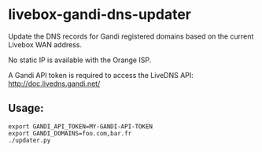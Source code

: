 # livebox-gandi-dns-updater

Update the DNS records for Gandi registered domains based on the current Livebox WAN address.

No static IP is available with the Orange ISP.

A Gandi API token is required to access the LiveDNS API: http://doc.livedns.gandi.net/

## Usage:

    export GANDI_API_TOKEN=MY-GANDI-API-TOKEN
    export GANDI_DOMAINS=foo.com,bar.fr
    ./updater.py
